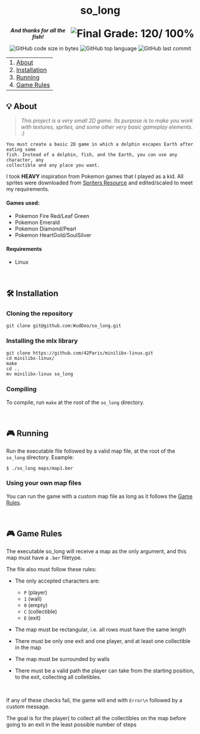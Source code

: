 <h1>
	<p align="center">so_long</p>
	<img align="right" alt="Final Grade: 120/ 100%" src="https://img.shields.io/badge/-%20120%20%2F%20100-success">
</h1>
<p align="center">
	<b><i>And thanks for all the fish!</b></i>
</p>
<p align="center">
	<img alt="GitHub code size in bytes" src="https://img.shields.io/github/languages/code-size/WudDoo/so_long">
	<img alt="GitHub top language" src="https://img.shields.io/github/languages/top/WudDoo/so_long">
	<img alt="GitHub last commit" src="https://img.shields.io/github/last-commit/WudDoo/so_long">
</p>

<table>
<tr>
<td>
	1. <a href="https://github.com/WudDoo/so_long#-about">About</a><br>
	2. <a href="https://github.com/WudDoo/so_long#-installation">Installation</a><br>
	3. <a href="https://github.com/WudDoo/so_long#-running">Running</a><br>
	4. <a href="https://github.com/WudDoo/so_long#-game rules">Game Rules</a><br>
</td>
</tr>
</table>

## 💡 About

> _This project is a very small 2D game. Its purpose is to make you work with textures, sprites, 
and some other very basic gameplay elements. :)_

	You must create a basic 2D game in which a dolphin escapes Earth after eating some
	fish. Instead of a dolphin, fish, and the Earth, you can use any character, any 
	collectible and any place you want.

I took <b>HEAVY</b> inspiration from Pokemon games that I played as a kid. All sprites were downloaded from <a href="https://www.spriters-resource.com/">Spriters Resource</a> and edited/scaled to meet my requirements.
<br>

#### Games used:
* Pokemon Fire Red/Leaf Green
* Pokemon Emerald
* Pokemon Diamond/Pearl
* Pokemon HeartGold/SoulSilver

#### Requirements
* Linux

<br>

## 🛠️ Installation

### Cloning the repository

```
git clone git@github.com:WudDoo/so_long.git
```

### Installing the mlx library

```
git clone https://github.com/42Paris/minilibx-linux.git
cd minilibx-linux/
make
cd ..
mv minilibx-linux so_long
```

### Compiling

To compile, run `make` at the root of the `so_long` directory.

<br>

## 🎮 Running

Run the executable file followed by a valid map file, at the root of the `so_long` directory. Example:
```Shell
$ ./so_long maps/map1.ber
```

### Using your own map files

You can run the game with a custom map file as long as it follows the <a href="https://github.com/WudDoo/so_long#-game-rules">Game Rules</a>.

<br>

## 🎮 Game Rules

The executable so_long will receive a map as the only argument, and this map must have a `.ber` filetype.

The file also must follow these rules:

* The only accepted characters are:
	* `P` (player)
	* `1` (wall)
	* `0` (empty)
	* `C` (collectible)
	* `E` (exit)

* The map must be rectangular, i.e. all rows must have the same length
* There must be only one exit and one player, and at least one collectible in the map
* The map must be surrounded by walls
* There must be a valid path the player can take from the starting position, to the exit, collecting all colletibles.

<br>

If any of these checks fail, the game will end with `Error\n` followed by a custom message.

The goal is for the player( to collect all the collectibles on the map before going to an exit in the least possible number of steps
